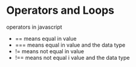 # Operators and Loops
 operators in javascript 
 - == means equal in value
 - === means equal in value and the data type
 - != means not equal in value
 - !== means not equal i value and the data type